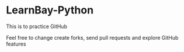 # LearnBay-Python
This is to practice GitHub 

Feel free to change create forks, send pull requests and explore GitHub features
